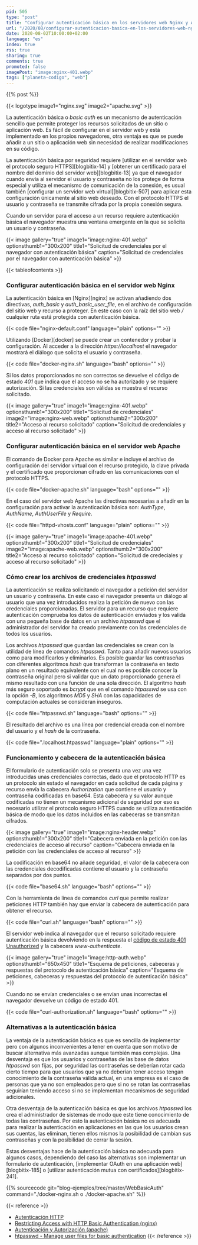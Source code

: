 ```yaml
---
pid: 505
type: "post"
title: "Configurar autenticación básica en los servidores web Nginx y Apache"
url: "/2020/08/configurar-autenticacion-basica-en-los-servidores-web-nginx-y-apache/"
date: 2020-08-02T10:00:00+02:00
language: "es"
index: true
rss: true
sharing: true
comments: true
promoted: false
imagePost: "image:nginx-401.webp"
tags: ["planeta-codigo", "web"]
---
```


{{% post %}}

{{< logotype image1="nginx.svg" image2="apache.svg" >}}

La autenticación básica o _basic auth_ es un mecanismo de autenticación sencillo que permite proteger los recursos solicitados de un sitio o aplicación web. Es fácil de configurar en el servidor web y está implementado en los propios navegadores, otra ventaja es que se puede añadir a un sitio o aplicación web sin necesidad de realizar modificaciones en su código.

La autenticación básica por seguridad requiere [utilizar en el servidor web el protocolo seguro HTTPS][blogbitix-14] y [obtener un certificado para el nombre del dominio del servidor web][blogbitix-13] ya que el navegador cuando envía al servidor el usuario y contraseña no los protege de forma especial y utiliza el mecanismo de comunicación de la conexión, es usual también [configurar un servidor web virtual][blogbitix-507] para aplicar esta configuración únicamente al sitio web deseado. Con el protocolo HTTPS el usuario y contraseña se transmite cifrada por la propia conexión segura.

Cuando un servidor para el acceso a un recurso requiere autenticación básica el navegador muestra una ventana emergente en la que se solicita un usuario y contraseña.

{{< image
    gallery="true"
    image1="image:nginx-401.webp" optionsthumb1="300x200" title1="Solicitud de credenciales por el navegador con autenticación básica"
    caption="Solicitud de credenciales por el navegador con autenticación básica" >}}

{{< tableofcontents >}}

### Configurar autenticación básica en el servidor web Nginx

La autenticación básica en [Nginx][nginx] se activan añadiendo dos directivas, _auth_basic_ y _auth_basic_user_file_, en el archivo de configuración del sitio web y recurso a proteger. En este caso con la raíz del sitio web _/_ cualquier ruta está protegida con autenticación básica.

{{< code file="nginx-default.conf" language="plain" options="" >}}

Utilizando [Docker][docker] se puede crear un contenedor y probar la configuración. Al acceder a la dirección _https:\/\/localhost_ el navegador mostrará el diálogo que solicita el usuario y contraseña. 

{{< code file="docker-nginx.sh" language="bash" options="" >}}

Si los datos proporcionados no son correctos se devuelve el código de estado _401_ que indica que el acceso no se ha autorizado y se requiere autorización. Si las credenciales son válidas se muestra el recurso solicitado.

{{< image
    gallery="true"
    image1="image:nginx-401.webp" optionsthumb1="300x200" title1="Solicitud de credenciales"
    image2="image:nginx-web.webp" optionsthumb2="300x200" title2="Acceso al recurso solicitado"
    caption="Solicitud de credenciales y acceso al recurso solicitado" >}}

### Configurar autenticación básica en el servidor web Apache

El comando de Docker para Apache es similar e incluye el archivo de configuración del servidor virtual con el recurso protegido, la clave privada y el certificado que proporcionan cifrado en las comunicaciones con el protocolo HTTPS.

{{< code file="docker-apache.sh" language="bash" options="" >}}

En el caso del servidor web Apache las directivas necesarias a añadir en la configuración para activar la autenticación básica son: _AuthType_, _AuthName_, _AuthUserFile_ y _Require_.

{{< code file="httpd-vhosts.conf" language="plain" options="" >}}

{{< image
    gallery="true"
    image1="image:apache-401.webp" optionsthumb1="300x200" title1="Solicitud de credenciales"
    image2="image:apache-web.webp" optionsthumb2="300x200" title2="Acceso al recurso solicitado"
    caption="Solicitud de credeciales y acceso al recurso solicitado" >}}

### Cómo crear los archivos de credenciales _htpasswd_

La autenticación se realiza solicitando el navegador a petición del servidor un usuario y contraseña. En este caso el navegador presenta un diálogo al usuario que una vez introducidos realiza la petición de nuevo con las credenciales proporcionadas. El servidor para un recurso que requiere autenticación comprueba los datos de autenticación enviados y los valida con una pequeña base de datos en un archivo _htpasswd_ que el administrador del servidor ha creado previamente con las credenciales de todos los usuarios.

Los archivos _htpasswd_ que guardan las credenciales se crean con la utilidad de línea de comandos _htpasswd_. Tanto para añadir nuevos usuarios como para modificarlos y eliminarlos. Es posible guardar las contraseñas con diferentes algoritmos _hash_ que transforman la contraseña en texto plano en un resultado equivalente con el cual no es posible conocer la contraseña original pero si validar que un dato proporcionado genera el mismo resultado con una función de una sola dirección. El algoritmo _hash_ más seguro soportado es _bcrypt_ que en el comando _htpasswd_ se usa con la opción _-B_, los algoritmos _MD5_ y _SHA_ con las capacidades de computación actuales se consideran inseguros.

{{< code file="htpasswd.sh" language="bash" options="" >}}

El resultado del archivo es una línea por credencial creada con el nombre del usuario y el _hash_ de la contraseña.

{{< code file=".localhost.htpasswd" language="plain" options="" >}}

### Funcionamiento y cabecera de la autenticación básica

El formulario de autenticación solo se presenta una vez una vez introducidas unas credenciales correctas, dado que el protocolo HTTP es un protocolo sin estado el navegador en cada solicitud de cada página y recurso envía la cabecera _Authorization_ que contiene el usuario y contraseña codificadas en base64. Esta cabecera y su valor aunque codificadas no tienen un mecanismo adicional de seguridad por eso es necesario utilizar el protocolo seguro HTTPS cuando se utiliza autenticación básica de modo que los datos incluidos en las cabeceras se transmitan cifrados.

{{< image
    gallery="true"
    image1="image:nginx-header.webp" optionsthumb1="300x200" title1="Cabecera enviada en la petición con las credenciales de acceso al recurso"
    caption="Cabecera enviada en la petición con las credenciales de acceso al recurso" >}}

La codificación en base64 no añade seguridad, el valor de la cabecera con las credenciales decodificadas contiene el usuario y la contraseña separados por dos puntos.

{{< code file="base64.sh" language="bash" options="" >}}

Con la herramienta de linea de comandos _curl_ que permite realizar peticiones HTTP también hay que enviar la cabecera de autenticación para obtener el recurso.

{{< code file="curl.sh" language="bash" options="" >}}

El servidor web indica al navegador que el recurso solicitado requiere autenticación básica devolviendo en la respuesta el [código de estado 401 Unauthorized](https://developer.mozilla.org/es/docs/Web/HTTP/Status/401) y la cabecera _www-authenticate_.

{{< image
    gallery="true"
    image1="image:http-auth.webp" optionsthumb1="650x450" title1="Esquema de peticiones, cabeceras y respuestas del protocolo de autenticación básica"
    caption="Esquema de peticiones, cabeceras y respuestas del protocolo de autenticación básica" >}}

Cuando no se envían credenciales o se envían unas incorrectas el navegador devuelve un código de estado 401.

{{< code file="curl-authorization.sh" language="bash" options="" >}}

### Alternativas a la autenticación básica

La ventaja de la autenticación básica es que es sencilla de implementar pero con algunos inconvenientes a tener en cuenta que son motivo de buscar alternativa más avanzadas aunque también mas complejas. Una desventaja es que los usuarios y contraseñas de las base de datos _htpasswd_ son fijas, por seguridad las contraseñas se deberían rotar cada cierto tiempo para que usuarios que ya no deberían tener acceso tengan conocimiento de la contraseña válida actual, en una empresa es el caso de personas que ya no son empleados pero que si no se rotan las contraseñas seguirían teniendo acceso si no se implementan mecanismos de seguridad adicionales.

Otra desventaja de la autenticación básica es que los archivos _htpasswd_ los crea el administrador de sistemas de modo que este tiene conocimiento de todas las contraseñas. Por esto la autenticación básica no es adecuada para realizar la autenticación en aplicaciones en las que los usuarios crean sus cuentas, las eliminan, tienen ellos mismos la posibilidad de cambian sus contraseñas y con la posibilidad de cerrar la sesión.

Estas desventajas hace de la autenticación básica no adecuada para algunos casos, dependiendo del caso las alternativas son implementar un formulario de autenticación, [implementar OAuth en una aplicación web][blogbitix-185] o [utilizar autenticación mutua con certificados][blogbitix-241].

{{% sourcecode git="blog-ejemplos/tree/master/WebBasicAuth" command="./docker-nginx.sh o ./docker-apache.sh" %}}

{{< reference >}}
* [Autenticación HTTP](https://developer.mozilla.org/es/docs/Web/HTTP/Authentication)
* [Restricting Access with HTTP Basic Authentication (nginx)](https://docs.nginx.com/nginx/admin-guide/security-controls/configuring-http-basic-authentication/)
* [Autenticación y Autorización (apache)](https://httpd.apache.org/docs/2.4/howto/auth.html)
* [htpasswd - Manage user files for basic authentication](https://httpd.apache.org/docs/2.4/en/programs/htpasswd.html)
{{< /reference >}}
